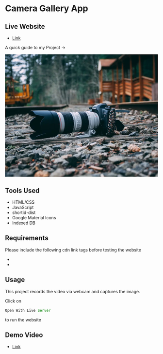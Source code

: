 # Camera Gallery App

## Live Website

- [Link](https://harsh-sangwan2003.github.io/Jira-Ticket-Management/)

A quick guide to my Project ->

<img src ="/image.webp">

## Tools Used

- HTML/CSS
- JavaScript
- shortid-dist
- Google Material Icons
- Indexed DB

## Requirements

Please include the following cdn link tags before testing the website

- <script src="https://unpkg.com/shortid-dist@1.0.5/dist/shortid-2.2.13.min.js"></script>
- <link href="https://fonts.googleapis.com/icon?family=Material+Icons" rel="stylesheet">

## Usage

This project records the video via webcam and captures the image.

Click on

```js
Open With Live Server
``` 
to run the website

## Demo Video

- [Link](https://app.gemoo.com/share/home?codeId=M03dkjGq0wJ13)


